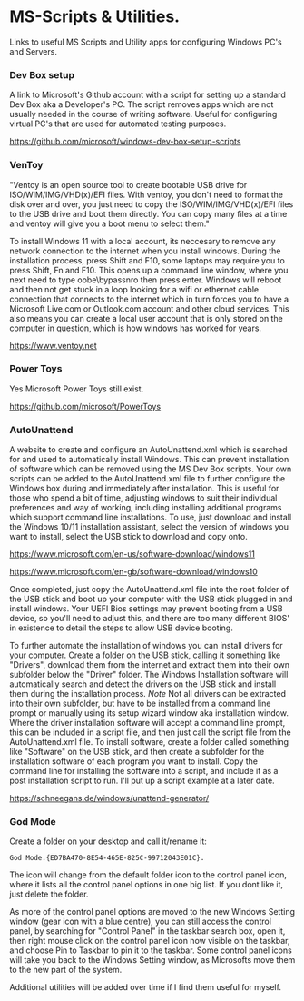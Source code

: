 # MS-Scripts & Utilities.
 Links to useful MS Scripts and Utility apps for configuring Windows PC's and Servers.
 
 
 ### Dev Box setup
 
 A link to Microsoft's Github account with a script for setting up a standard Dev Box aka a Developer's PC.
 The script removes apps which are not usually needed in the course of writing software. 
 Useful for configuring virtual PC's that are used for automated testing purposes.  
 
 https://github.com/microsoft/windows-dev-box-setup-scripts
 
 
 ### VenToy
 
"Ventoy is an open source tool to create bootable USB drive for ISO/WIM/IMG/VHD(x)/EFI files.
With ventoy, you don't need to format the disk over and over, you just need to copy the ISO/WIM/IMG/VHD(x)/EFI files to the USB drive and boot them directly.
You can copy many files at a time and ventoy will give you a boot menu to select them."

To install Windows 11 with a local account, its neccesary to remove any network connection to the internet when you install windows. During the installation process, press Shift and F10, some laptops may require you to press Shift, Fn and F10. This opens up a command line window, where you next need to type
oobe\bypassnro
then press enter. Windows will reboot and then not get stuck in a loop looking for a wifi or ethernet cable connection that connects to the internet which in turn forces you to have a Microsoft Live.com or Outlook.com account and other cloud services. This also means you can create a local user account that is only stored on the computer in question, which is how windows has worked for years.
 
 https://www.ventoy.net
 
 
 ### Power Toys
 
 Yes Microsoft Power Toys still exist.
 
 https://github.com/microsoft/PowerToys
 
 
 ### AutoUnattend
 
 A website to create and configure an AutoUnattend.xml which is searched for and used to automatically install Windows. This can prevent installation of software which can be removed using the MS Dev Box scripts. Your own scripts can be added to the AutoUnattend.xml file to further configure the Windows box during and immediately after installation. This is useful for those who spend a bit of time, adjusting windows to suit their individual preferences and way of working, including installing additional programs which support command line installations.
To use, just download and install the Windows 10/11 installation assistant, select the version of windows you want to install, select the USB stick to download and copy onto.

https://www.microsoft.com/en-us/software-download/windows11

https://www.microsoft.com/en-gb/software-download/windows10


Once completed, just copy the AutoUnattend.xml file into the root folder of the USB stick and boot up your computer with the USB stick plugged in and install windows. Your UEFI Bios settings may prevent booting from a USB device, so you'll need to adjust this, and there are too many different BIOS' in existence to detail the steps to allow USB device booting.

To further automate the installation of windows you can install drivers for your computer. Create a folder on the USB stick, calling it something like "Drivers", download them from the internet and extract them into their own subfolder below the "Driver" folder. The Windows Installation software will automatically search and detect the drivers on the USB stick and install them during the installation process. *Note* Not all drivers can be extracted into their own subfolder, but have to be installed from a command line prompt or manually using its setup wizard window aka installation window. Where the driver installation software will accept a command line prompt, this can be included in a script file, and then just call the script file from the AutoUnattend.xml file.
To install software, create a folder called something like "Software" on the USB stick, and then create a subfolder for the installation software of each program you want to install. Copy the command line for installing the software into a script, and include it as a post installation script to run. I'll put up a script example at a later date.

 
 https://schneegans.de/windows/unattend-generator/
 
 
 ### God Mode
 
 Create a folder on your desktop and call it/rename it:
 ```
 God Mode.{ED7BA470-8E54-465E-825C-99712043E01C}.
 ```
 The icon will change from the default folder icon to the control panel icon, where it lists all the control panel options in one big list. 
 If you dont like it, just delete the folder.
 
 As more of the control panel options are moved to the new Windows Setting window (gear icon with a blue centre), you can still access the control panel, by searching for "Control Panel" in the taskbar search box, open it, then right mouse click on the control panel icon now visible on the taskbar, and choose Pin to Taskbar to pin it to the taskbar. Some control panel icons will take you back to the Windows Setting window, as Microsofts move them to the new part of the system.
 
 
 Additional utilities will be added over time if I find them useful for myself.
 
